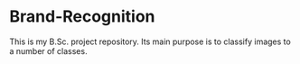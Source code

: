 # Brand-Recognition
This is my B.Sc. project repository.
Its main purpose is to classify images to a number of classes.
